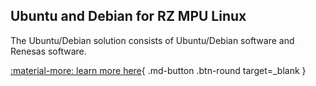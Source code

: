 ## Ubuntu and Debian for RZ MPU Linux

The Ubuntu/Debian solution consists of Ubuntu/Debian software and Renesas software.

[:material-more: learn more here](https://renesas-rz.github.io/rz_linux_distros/){ .md-button .btn-round target=_blank }
